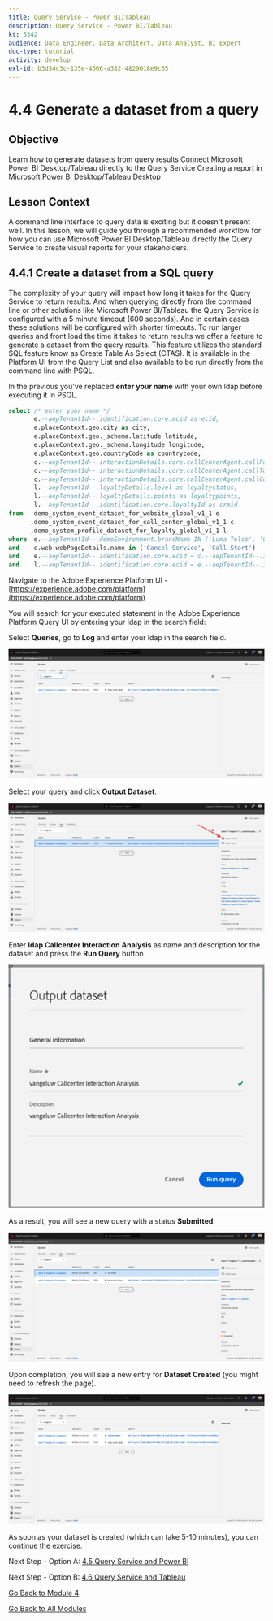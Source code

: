 ```yaml
---
title: Query Service - Power BI/Tableau
description: Query Service - Power BI/Tableau
kt: 5342
audience: Data Engineer, Data Architect, Data Analyst, BI Expert
doc-type: tutorial
activity: develop
exl-id: b3d54c3c-135e-4566-a382-4829618e9c65
---
```

# 4.4 Generate a dataset from a query

## Objective

Learn how to generate datasets from query results
Connect Microsoft Power BI Desktop/Tableau directly to the Query Service
Creating a report in Microsoft Power BI Desktop/Tableau Desktop

## Lesson Context

A command line interface to query data is exciting but it doesn't present well. In this lesson, we will guide you through a recommended workflow for how you can use Microsoft Power BI Desktop/Tableau directly the Query Service to create visual reports for your stakeholders.

## 4.4.1 Create a dataset from a SQL query

The complexity of your query will impact how long it takes for the Query Service to return results. And when querying directly from the command line or other solutions like Microsoft Power BI/Tableau the Query Service is configured with a 5 minute timeout (600 seconds). And in certain cases these solutions will be configured with shorter timeouts. To run larger queries and front load the time it takes to return results we offer a feature to generate a dataset from the query results. This feature utilizes the standard SQL feature know as Create Table As Select (CTAS). It is available in the Platform UI from the Query List and also available to be run directly from the command line with PSQL.

In the previous you've replaced **enter your name** with your own ldap before executing it in PSQL.

```sql
select /* enter your name */
       e.--aepTenantId--.identification.core.ecid as ecid,
       e.placeContext.geo.city as city,
       e.placeContext.geo._schema.latitude latitude,
       e.placeContext.geo._schema.longitude longitude,
       e.placeContext.geo.countryCode as countrycode,
       c.--aepTenantId--.interactionDetails.core.callCenterAgent.callFeeling as callFeeling,
       c.--aepTenantId--.interactionDetails.core.callCenterAgent.callTopic as callTopic,
       c.--aepTenantId--.interactionDetails.core.callCenterAgent.callContractCancelled as contractCancelled,
       l.--aepTenantId--.loyaltyDetails.level as loyaltystatus,
       l.--aepTenantId--.loyaltyDetails.points as loyaltypoints,
       l.--aepTenantId--.identification.core.loyaltyId as crmid
from   demo_system_event_dataset_for_website_global_v1_1 e
      ,demo_system_event_dataset_for_call_center_global_v1_1 c
      ,demo_system_profile_dataset_for_loyalty_global_v1_1 l
where  e.--aepTenantId--.demoEnvironment.brandName IN ('Luma Telco', 'Citi Signal')
and    e.web.webPageDetails.name in ('Cancel Service', 'Call Start')
and    e.--aepTenantId--.identification.core.ecid = c.--aepTenantId--.identification.core.ecid
and    l.--aepTenantId--.identification.core.ecid = e.--aepTenantId--.identification.core.ecid;
```

Navigate to the Adobe Experience Platform UI - [https://experience.adobe.com/platform](https://experience.adobe.com/platform)

You will search for your executed statement in the Adobe Experience Platform Query UI by entering your ldap in the search field:

Select **Queries**, go to **Log** and enter your ldap in the search field.

![search-query-for-ctas.png](./images/search-query-for-ctas.png)

Select your query and click **Output Dataset**.

![search-query-for-ctas.png](./images/search-query-for-ctasa.png)

Enter **ldap Callcenter Interaction Analysis** as name and description for the dataset and press the **Run Query** button

![create-ctas-dataset.png](./images/create-ctas-dataset.png)

As a result, you will see a new query with a status **Submitted**.

![ctas-query-submitted.png](./images/ctas-query-submitted.png)

Upon completion, you will see a new entry for **Dataset Created** (you might need to refresh the page).

![ctas-dataset-created.png](./images/ctas-dataset-created.png)

As soon as your dataset is created (which can take 5-10 minutes), you can continue the exercise.

Next Step - Option A: [4.5 Query Service and Power BI](./ex5.md)

Next Step - Option B: [4.6 Query Service and Tableau](./ex6.md)

[Go Back to Module 4](./query-service.md)

[Go Back to All Modules](../../overview.md)

